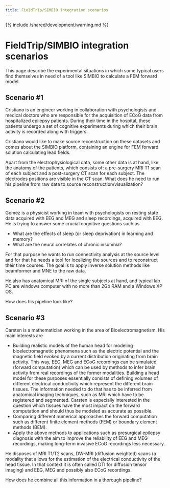 ```yaml
---
title: FieldTrip/SIMBIO integration scenarios
---
```


{% include /shared/development/warning.md %}

# FieldTrip/SIMBIO integration scenarios

This page describe the experimental situations in which some typical users find themselves in need of a tool like SIMBIO to calculate a FEM forward model.

## Scenario #1

Cristiano is an engineer working in collaboration with psychologists and medical doctors who are responsible for the acquisition of ECoG data from hospitalized epilepsy patients.
During their time in the hospital, these patients undergo a set of cognitive experiments during which their brain activity is recorded along with triggers.

Cristiano would like to make source reconstruction on these datasets and comes about the SIMBIO platform, containing an engine for FEM forward solution calculating lead fields.

Apart from the electrophysiological data, some other data is at hand, like the anatomy of the patients, which consists of: a pre-surgery MRI T1 scan of each subject and a post-surgery CT scan for each subject. The electrodes positions are visible in the CT scan.
What does he need to run his pipeline from raw data to source reconstruction/visualization?

## Scenario #2

Gomez is a physicist working in team with psychologists on resting state data acquired with EEG and MEG and sleep recordings, acquired with EEG.
He is trying to answer some crucial cognitive questions such as

- What are the effects of sleep (or sleep deprivation) in learning and memory?
- What are the neural correlates of chronic insomnia?

For that purpose he wants to run connectivity analysis at the source level and for that he needs a tool for localizing the sources and to reconstruct their time courses. The goal is to apply inverse solution methods like beamformer and MNE to the raw data.

He also has anatomical MRI of the single subjects at hand, and typical lab PC are windows computer with no more than 2Gb RAM and a Windows XP OS.

How does his pipeline look like?

## Scenario #3

Carsten is a mathematician working in the area of Bioelectromagnetism. His main interests are

- Building realistic models of the human head for modeling bioelectromagnetic phenomena such as the electric potential and the magnetic field evoked by a current distribution originating from brain activity. This way, EEG, MEG and ECoG recordings can be simulated (forward computation) which can be used by methods to infer brain activity from real recordings of the former modalities. Building a head model for these purposes essentially consists of defining volumes of different electrical conductivity which represent the different brain tissues. The information needed to do that has to be inferred from anatomical imaging techniques, such as MRI which have to be registered and segmented. Carsten is especially interested in the question which tissues have the most impact on the forward computation and should thus be modeled as accurate as possible.
- Comparing different numerical approaches the forward computation such as different finite element methods (FEM) or boundary element methods (BEM).
- Apply the above methods to applications such as presurgical epilepsy diagnosis with the aim to improve the reliability of EEG and MEG recordings, making long-term invasive ECoG recordings less necessary.

He disposes of MRI T1/T2 scans, DW-MRI (diffusion weighted) scans (a modality that allows for the estimation of the electrical conductivity of the head tissue. In that context it is often called DTI for diffusion tensor imaging) and EEG, MEG and possibly also ECoG recordings.

How does he combine all this information in a thorough pipeline?
